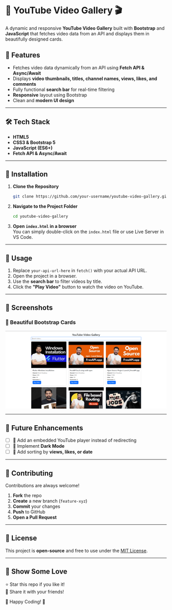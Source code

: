 # 🎥 YouTube Video Gallery 🎬

A dynamic and responsive **YouTube Video Gallery** built with **Bootstrap** and **JavaScript** that fetches video data from an API and displays them in beautifully designed cards.

## 🚀 Features

- Fetches video data dynamically from an API using **Fetch API & Async/Await**
- Displays **video thumbnails, titles, channel names, views, likes, and comments**
- Fully functional **search bar** for real-time filtering
- **Responsive** layout using Bootstrap
- Clean and **modern UI design**

---

## 🛠️ Tech Stack

- **HTML5**
- **CSS3 & Bootstrap 5**
- **JavaScript (ES6+)**
- **Fetch API & Async/Await**

---

## 🔧 Installation

1. **Clone the Repository**

   ```sh
   git clone https://github.com/your-username/youtube-video-gallery.git
   ```

2. **Navigate to the Project Folder**

   ```sh
   cd youtube-video-gallery
   ```

3. **Open `index.html` in a browser**  
   You can simply double-click on the `index.html` file or use Live Server in VS Code.

---

## 🚀 Usage

1. Replace `your-api-url-here` in `fetch()` with your actual API URL.
2. Open the project in a browser.
3. Use the **search bar** to filter videos by title.
4. Click the **"Play Video"** button to watch the video on YouTube.

---

## 📸 Screenshots

### 🎨 **Beautiful Bootstrap Cards**

![Video Cards](./assets/Screenshot%202025-03-20%20124358.png)

---

## 🔮 Future Enhancements

- [ ] 🎥 Add an embedded YouTube player instead of redirecting
- [ ] 🌙 Implement **Dark Mode**
- [ ] 📅 Add sorting by **views, likes, or date**

---

## 🤝 Contributing

Contributions are always welcome!

1. **Fork** the repo
2. **Create** a new branch (`feature-xyz`)
3. **Commit** your changes
4. **Push** to GitHub
5. **Open a Pull Request**

---

## 📜 License

This project is **open-source** and free to use under the [MIT License](LICENSE).

---

## 🎯 **Show Some Love**

⭐ Star this repo if you like it!  
📢 Share it with your friends!

🚀 Happy Coding! 💙
